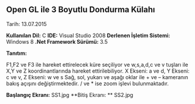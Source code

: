 Open GL ile 3 Boyutlu Dondurma Külahı
----------------------------

Tarih: 13.07.2015

**Kullanılan Dil:** C
**IDE:** Visual Studio 2008
**Derlenen İşletim Sistemi:** Windows 8
**.Net Framework Sürümü:** 3.5

**Tanıtım:**

F1,F2 ve F3 ile hareket ettirelecek küre seçiliyor ve w,s,a,d,c ve v tuşları ile X,Y ve Z koordinantlarında hareket ettirilebiliyor. 
X Ekseni: a ve d, Y Ekseni: c ve v, Z Ekseni: w ve s
Sağ, sol, yukarı ve aşağı oklar ile + ve – kameranın bakış açışını değiştirmektedir.
/ ve * ise zoom işlevi bulunmaktadır.

**Başlangıç Ekranı:** SS1.jpg
**Bitiş Ekranı: ** SS2.jpg